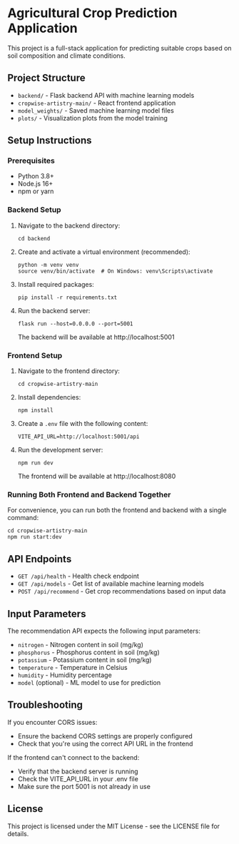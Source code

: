 # Agricultural Crop Prediction Application

This project is a full-stack application for predicting suitable crops based on soil composition and climate conditions.

## Project Structure

- `backend/` - Flask backend API with machine learning models
- `cropwise-artistry-main/` - React frontend application
- `model_weights/` - Saved machine learning model files
- `plots/` - Visualization plots from the model training

## Setup Instructions

### Prerequisites

- Python 3.8+
- Node.js 16+
- npm or yarn

### Backend Setup

1. Navigate to the backend directory:

   ```
   cd backend
   ```

2. Create and activate a virtual environment (recommended):

   ```
   python -m venv venv
   source venv/bin/activate  # On Windows: venv\Scripts\activate
   ```

3. Install required packages:

   ```
   pip install -r requirements.txt
   ```

4. Run the backend server:
   ```
   flask run --host=0.0.0.0 --port=5001
   ```
   The backend will be available at http://localhost:5001

### Frontend Setup

1. Navigate to the frontend directory:

   ```
   cd cropwise-artistry-main
   ```

2. Install dependencies:

   ```
   npm install
   ```

3. Create a `.env` file with the following content:

   ```
   VITE_API_URL=http://localhost:5001/api
   ```

4. Run the development server:
   ```
   npm run dev
   ```
   The frontend will be available at http://localhost:8080

### Running Both Frontend and Backend Together

For convenience, you can run both the frontend and backend with a single command:

```
cd cropwise-artistry-main
npm run start:dev
```

## API Endpoints

- `GET /api/health` - Health check endpoint
- `GET /api/models` - Get list of available machine learning models
- `POST /api/recommend` - Get crop recommendations based on input data

## Input Parameters

The recommendation API expects the following input parameters:

- `nitrogen` - Nitrogen content in soil (mg/kg)
- `phosphorus` - Phosphorus content in soil (mg/kg)
- `potassium` - Potassium content in soil (mg/kg)
- `temperature` - Temperature in Celsius
- `humidity` - Humidity percentage
- `model` (optional) - ML model to use for prediction

## Troubleshooting

If you encounter CORS issues:

- Ensure the backend CORS settings are properly configured
- Check that you're using the correct API URL in the frontend

If the frontend can't connect to the backend:

- Verify that the backend server is running
- Check the VITE_API_URL in your .env file
- Make sure the port 5001 is not already in use

## License

This project is licensed under the MIT License - see the LICENSE file for details.
